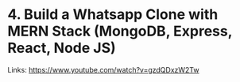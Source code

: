 # 4. Build a Whatsapp Clone with MERN Stack (MongoDB, Express, React, Node JS)

Links: https://www.youtube.com/watch?v=gzdQDxzW2Tw
